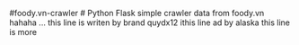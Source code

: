 #foody.vn-crawler #
Python Flask simple crawler data from foody.vn hahaha ...
this line is writen by brand quydx12
ithis line ad by alaska
this line is more
